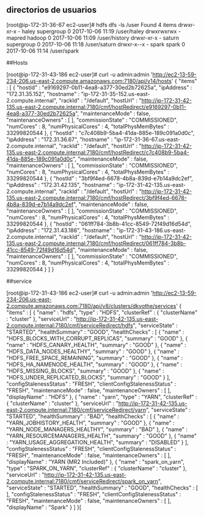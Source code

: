 ## directorios de usuarios

[root@ip-172-31-36-67 ec2-user]# hdfs dfs -ls /user
Found 4 items
drwxr-xr-x   - haley  supergroup          0 2017-10-06 11:19 /user/haley
drwxrwxrwx   - mapred hadoop              0 2017-10-06 11:09 /user/history
drwxr-xr-x   - saturn supergroup          0 2017-10-06 11:18 /user/saturn
drwxr-x--x   - spark  spark               0 2017-10-06 11:14 /user/spark

##Hosts

[root@ip-172-31-43-186 ec2-user]# curl -u admin:admin 'http://ec2-13-59-234-206.us-east-2.compute.amazonaws.com:7180/api/v14/hosts'
{
  "items" : [ {
    "hostId" : "e9169297-0b11-4ea8-a377-30ed2b72625a",
    "ipAddress" : "172.31.35.152",
    "hostname" : "ip-172-31-35-152.us-east-2.compute.internal",
    "rackId" : "/default",
    "hostUrl" : "http://ip-172-31-42-135.us-east-2.compute.internal:7180/cmf/hostRedirect/e9169297-0b11-4ea8-a377-30ed2b72625a",
    "maintenanceMode" : false,
    "maintenanceOwners" : [ ],
    "commissionState" : "COMMISSIONED",
    "numCores" : 8,
    "numPhysicalCores" : 4,
    "totalPhysMemBytes" : 33299820544
  }, {
    "hostId" : "c7c408b9-5ba4-41da-885e-189c091a0d0c",
    "ipAddress" : "172.31.36.67",
    "hostname" : "ip-172-31-36-67.us-east-2.compute.internal",
    "rackId" : "/default",
    "hostUrl" : "http://ip-172-31-42-135.us-east-2.compute.internal:7180/cmf/hostRedirect/c7c408b9-5ba4-41da-885e-189c091a0d0c",
    "maintenanceMode" : false,
    "maintenanceOwners" : [ ],
    "commissionState" : "COMMISSIONED",
    "numCores" : 8,
    "numPhysicalCores" : 4,
    "totalPhysMemBytes" : 33299820544
  }, {
    "hostId" : "3bf9f4ed-6678-4b8a-839d-e7b14a9dc2ef",
    "ipAddress" : "172.31.42.135",
    "hostname" : "ip-172-31-42-135.us-east-2.compute.internal",
    "rackId" : "/default",
    "hostUrl" : "http://ip-172-31-42-135.us-east-2.compute.internal:7180/cmf/hostRedirect/3bf9f4ed-6678-4b8a-839d-e7b14a9dc2ef",
    "maintenanceMode" : false,
    "maintenanceOwners" : [ ],
    "commissionState" : "COMMISSIONED",
    "numCores" : 8,
    "numPhysicalCores" : 4,
    "totalPhysMemBytes" : 33299820544
  }, {
    "hostId" : "061ff784-3b8b-41cc-8549-72f49d16d54d",
    "ipAddress" : "172.31.43.186",
    "hostname" : "ip-172-31-43-186.us-east-2.compute.internal",
    "rackId" : "/default",
    "hostUrl" : "http://ip-172-31-42-135.us-east-2.compute.internal:7180/cmf/hostRedirect/061ff784-3b8b-41cc-8549-72f49d16d54d",
    "maintenanceMode" : false,
    "maintenanceOwners" : [ ],
    "commissionState" : "COMMISSIONED",
    "numCores" : 8,
    "numPhysicalCores" : 4,
    "totalPhysMemBytes" : 33299820544
  } ]
}

##service

[root@ip-172-31-43-186 ec2-user]# curl -u admin:admin 'http://ec2-13-59-234-206.us-east-2.compute.amazonaws.com:7180/api/v8/clusters/dkvothe/services'
{
  "items" : [ {
    "name" : "hdfs",
    "type" : "HDFS",
    "clusterRef" : {
      "clusterName" : "cluster"
    },
    "serviceUrl" : "http://ip-172-31-42-135.us-east-2.compute.internal:7180/cmf/serviceRedirect/hdfs",
    "serviceState" : "STARTED",
    "healthSummary" : "GOOD",
    "healthChecks" : [ {
      "name" : "HDFS_BLOCKS_WITH_CORRUPT_REPLICAS",
      "summary" : "GOOD"
    }, {
      "name" : "HDFS_CANARY_HEALTH",
      "summary" : "GOOD"
    }, {
      "name" : "HDFS_DATA_NODES_HEALTHY",
      "summary" : "GOOD"
    }, {
      "name" : "HDFS_FREE_SPACE_REMAINING",
      "summary" : "GOOD"
    }, {
      "name" : "HDFS_HA_NAMENODE_HEALTH",
      "summary" : "GOOD"
    }, {
      "name" : "HDFS_MISSING_BLOCKS",
      "summary" : "GOOD"
    }, {
      "name" : "HDFS_UNDER_REPLICATED_BLOCKS",
      "summary" : "GOOD"
    } ],
    "configStalenessStatus" : "FRESH",
    "clientConfigStalenessStatus" : "FRESH",
    "maintenanceMode" : false,
    "maintenanceOwners" : [ ],
    "displayName" : "HDFS"
  }, {
    "name" : "yarn",
    "type" : "YARN",
    "clusterRef" : {
      "clusterName" : "cluster"
    },
    "serviceUrl" : "http://ip-172-31-42-135.us-east-2.compute.internal:7180/cmf/serviceRedirect/yarn",
    "serviceState" : "STARTED",
    "healthSummary" : "BAD",
    "healthChecks" : [ {
      "name" : "YARN_JOBHISTORY_HEALTH",
      "summary" : "GOOD"
    }, {
      "name" : "YARN_NODE_MANAGERS_HEALTHY",
      "summary" : "BAD"
    }, {
      "name" : "YARN_RESOURCEMANAGERS_HEALTH",
      "summary" : "GOOD"
    }, {
      "name" : "YARN_USAGE_AGGREGATION_HEALTH",
      "summary" : "DISABLED"
    } ],
    "configStalenessStatus" : "FRESH",
    "clientConfigStalenessStatus" : "FRESH",
    "maintenanceMode" : false,
    "maintenanceOwners" : [ ],
    "displayName" : "YARN (MR2 Included)"
  }, {
    "name" : "spark_on_yarn",
    "type" : "SPARK_ON_YARN",
    "clusterRef" : {
      "clusterName" : "cluster"
    },
    "serviceUrl" : "http://ip-172-31-42-135.us-east-2.compute.internal:7180/cmf/serviceRedirect/spark_on_yarn",
    "serviceState" : "STARTED",
    "healthSummary" : "GOOD",
    "healthChecks" : [ ],
    "configStalenessStatus" : "FRESH",
    "clientConfigStalenessStatus" : "FRESH",
    "maintenanceMode" : false,
    "maintenanceOwners" : [ ],
    "displayName" : "Spark"
  } ]
}[
